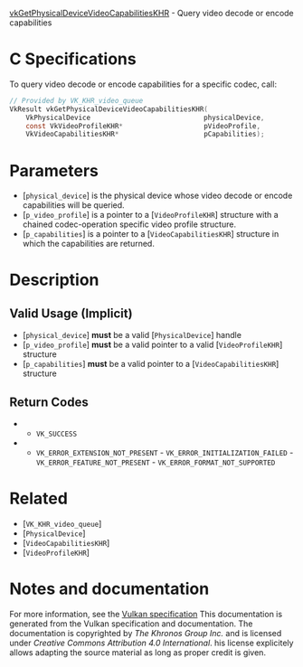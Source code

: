 [vkGetPhysicalDeviceVideoCapabilitiesKHR](https://www.khronos.org/registry/vulkan/specs/1.3-extensions/man/html/vkGetPhysicalDeviceVideoCapabilitiesKHR.html) - Query video decode or encode capabilities

# C Specifications
To query video decode or encode capabilities for a specific codec, call:
```c
// Provided by VK_KHR_video_queue
VkResult vkGetPhysicalDeviceVideoCapabilitiesKHR(
    VkPhysicalDevice                            physicalDevice,
    const VkVideoProfileKHR*                    pVideoProfile,
    VkVideoCapabilitiesKHR*                     pCapabilities);
```

# Parameters
- [`physical_device`] is the physical device whose video decode or encode capabilities will be queried.
- [`p_video_profile`] is a pointer to a [`VideoProfileKHR`] structure with a chained codec-operation specific video profile structure.
- [`p_capabilities`] is a pointer to a [`VideoCapabilitiesKHR`] structure in which the capabilities are returned.

# Description
## Valid Usage (Implicit)
-  [`physical_device`] **must**  be a valid [`PhysicalDevice`] handle
-  [`p_video_profile`] **must**  be a valid pointer to a valid [`VideoProfileKHR`] structure
-  [`p_capabilities`] **must**  be a valid pointer to a [`VideoCapabilitiesKHR`] structure

## Return Codes
*   - `VK_SUCCESS` 
*   - `VK_ERROR_EXTENSION_NOT_PRESENT`  - `VK_ERROR_INITIALIZATION_FAILED`  - `VK_ERROR_FEATURE_NOT_PRESENT`  - `VK_ERROR_FORMAT_NOT_SUPPORTED`

# Related
- [`VK_KHR_video_queue`]
- [`PhysicalDevice`]
- [`VideoCapabilitiesKHR`]
- [`VideoProfileKHR`]

# Notes and documentation
For more information, see the [Vulkan specification](https://www.khronos.org/registry/vulkan/specs/1.3-extensions/html/vkspec.html)
This documentation is generated from the Vulkan specification and documentation.
The documentation is copyrighted by *The Khronos Group Inc.* and is licensed under *Creative Commons Attribution 4.0 International*.
his license explicitely allows adapting the source material as long as proper credit is given.
        